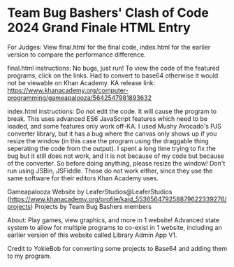 # Team Bug Bashers' Clash of Code 2024 Grand Finale HTML Entry

For Judges:
View final.html for the final code, index.html for the earlier version to compare the performance difference.

final.html instructions: No bugs, just run! To view the code of the featured programs, click on the links. Had to convert to base64 otherwise it would not be viewable on Khan Academy. KA release link: https://www.khanacademy.org/computer-programming/gameapalooza/5642547981893632

index.html instructions: Do not edit the code. It will cause the program to break. This uses advanced ES6 JavaScript features which need to be loaded, and some features only work off-KA. I used Mushy Avocado's PJS converter library, but it has a bug where the canvas only shows up if you resize the window (in this case the program using the draggable thing seperating the code from the output). I spent a long time trying to fix the bug but it still does not work, and it is not because of my code but because of the converter. So before doing anything, please resize the window! Don't run using JSBin, JSFiddle. Those do not work either, since they use the same software for their editors Khan Academy uses.

Gameapalooza
Website by LeaferStudios@LeaferStudios (https://www.khanacademy.org/profile/kaid_553656479258879622339276/projects)
Projects by Team Bug Bashers members

About: Play games, view graphics, and more in 1 website! Advanced state system to allow for multiple programs to co-exist in 1 website, including an earlier version of this website called Library Admin App V1.

Credit to YokieBob for converting some projects to Base64 and adding them to my program.
